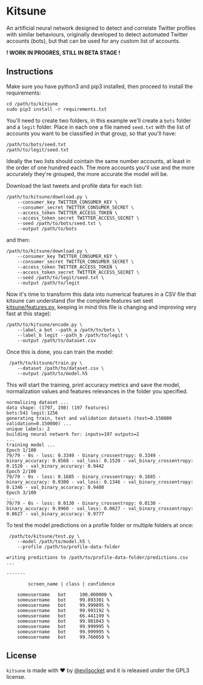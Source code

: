 # Kitsune

An artificial neural network designed to detect and correlate Twitter profiles with similar behaviours, originally developed to detect automated Twitter accounts (bots), but that can be used for any custom list of accounts.

**! WORK IN PROGRES, STILL IN BETA STAGE !**

## Instructions

Make sure you have python3 and pip3 installed, then proceed to install the requirements:

    cd /path/to/kitsune
    sudo pip3 install -r requirements.txt
    
You'll need to create two folders, in this example we'll create a `bots` folder and a `legit` folder. Place in each one a file named `seed.txt` with the list of accounts you want to be classified in that group, so that you'll have:

    /path/to/bots/seed.txt
    /path/to/legit/seed.txt

Ideally the two lists should cointain the same number accounts, at least in the order of one hundred each. The more accounts you'll use and the more accurately they're grouped, the more accurate the model will be.

Download the last tweets and profile data for each list:

    /path/to/kitsune/download.py \
        --consumer_key TWITTER_CONSUMER_KEY \
        --consumer_secret TWITTER_CONSUMER_SECRET \
        --access_token TWITTER_ACCESS_TOKEN \
        --access_token_secret TWITTER_ACCESS_SECRET \
        --seed /path/to/bots/seed.txt \
        --output /path/to/bots

and then:

    /path/to/kitsune/download.py \
        --consumer_key TWITTER_CONSUMER_KEY \
        --consumer_secret TWITTER_CONSUMER_SECRET \
        --access_token TWITTER_ACCESS_TOKEN \
        --access_token_secret TWITTER_ACCESS_SECRET \
        --seed /path/to/legit/seed.txt \
        --output /path/to/legit

Now it's time to transform this data into numerical features in a CSV file that kitsune can understand (for the complete features set seet [kitsune/features.py](https://github.com/evilsocket/kitsune/blob/master/kitsune/features.py), keeping in mind this file is changing and improving very fast at this stage):

    /path/to/kitsune/encode.py \
        --label_a bot --path_a /path/to/bots \
        --label_b legit --path_b /path/to/legit \
        --output /path/to/dataset.csv

Once this is done, you can train the model:

     /path/to/kitsune/train.py \
        --dataset /path/to/dataset.csv \
        --output /path/to/model.h5
        
This will start the training, print accuracy metrics and save the model, normalization values and features relevances in the folder you specified.

    normalizing dataset ...
    data shape: (1797, 198) (197 features)
    bots:541 legit:1256
    generating train, test and validation datasets (test=0.150000 validation=0.150000) ...
    unique labels: 2
    building neural network for: inputs=197 outputs=2
    ...
    training model ...
    Epoch 1/100
    79/79 - 0s - loss: 0.3349 - binary_crossentropy: 0.3349 - binary_accuracy: 0.8568 - val_loss: 0.1520 - val_binary_crossentropy: 0.1520 - val_binary_accuracy: 0.9442
    Epoch 2/100
    79/79 - 0s - loss: 0.1685 - binary_crossentropy: 0.1685 - binary_accuracy: 0.9300 - val_loss: 0.1346 - val_binary_crossentropy: 0.1346 - val_binary_accuracy: 0.9480
    Epoch 3/100
    ...
    79/79 - 0s - loss: 0.0130 - binary_crossentropy: 0.0130 - binary_accuracy: 0.9960 - val_loss: 0.0627 - val_binary_crossentropy: 0.0627 - val_binary_accuracy: 0.9777

To test the model predictions on a profile folder or multiple folders at once:

     /path/to/kitsune/test.py \
        --model /path/to/model.h5 \
        --profile /path/to/profile-data-folder

    writing predictions to /path/to/profile-data-folder/predictions.csv ...

    -------

            screen_name | class | confidence

        someusername   bot     100.000000 %
        someusername   bot     99.893301 %
        someusername   bot     99.999895 %
        someusername   bot     99.993192 %
        someusername   bot     66.441199 %
        someusername   bot     99.981043 %
        someusername   bot     99.999995 %
        someusername   bot     99.999995 %
        someusername   bot     99.760059 %

## License

`kitsune` is made with ♥ by [@evilsocket](https://twitter.com/evilsocket) and it is released under the GPL3 license.        